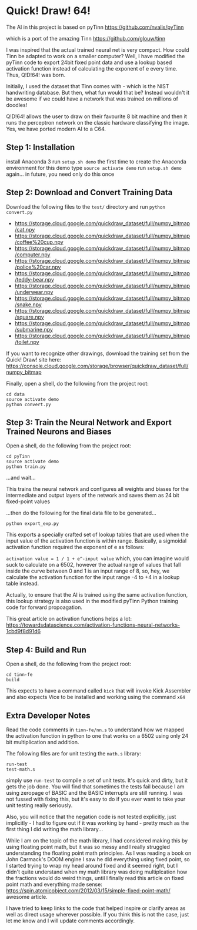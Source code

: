 # Quick! Draw! 64!


The AI in this project is based on pyTinn
https://github.com/nvalis/pyTinn



which is a port of the amazing Tinn
https://github.com/glouw/tinn


I was inspired that the actual trained neural net is very compact. How could Tinn be adapted to work on a smaller computer? Well, I have modified the pyTinn code to export 24bit fixed point data and use a lookup based activation function instead of calculating the exponent of e every time. Thus, Q!D!64! was born. 

Initially, I used the dataset that Tinn comes with - which is the NIST handwriting database. But then, what fun would that be? Instead wouldn't it be awesome if we could have a network that was trained on millions of doodles! 

Q!D!64! allows the user to draw on their favourite 8 bit machine and then it runs the perceptron network on the classic hardware classifying the image. Yes, we have ported modern AI to a C64. 


## Step 1: Installation
install Anaconda 3
run `setup.sh demo` the first time to create the Anaconda environment for this demo
type `source activate demo`
run `setup.sh demo` again... in future, you need only do this once

## Step 2: Download and Convert Training Data
Download the following files to the `test/` directory and run `python convert.py` 
* https://storage.cloud.google.com/quickdraw_dataset/full/numpy_bitmap/cat.npy
* https://storage.cloud.google.com/quickdraw_dataset/full/numpy_bitmap/coffee%20cup.npy
* https://storage.cloud.google.com/quickdraw_dataset/full/numpy_bitmap/computer.npy
* https://storage.cloud.google.com/quickdraw_dataset/full/numpy_bitmap/police%20car.npy
* https://storage.cloud.google.com/quickdraw_dataset/full/numpy_bitmap/teddy-bear.npy
* https://storage.cloud.google.com/quickdraw_dataset/full/numpy_bitmap/underwear.npy
* https://storage.cloud.google.com/quickdraw_dataset/full/numpy_bitmap/snake.npy
* https://storage.cloud.google.com/quickdraw_dataset/full/numpy_bitmap/square.npy
* https://storage.cloud.google.com/quickdraw_dataset/full/numpy_bitmap/submarine.npy
* https://storage.cloud.google.com/quickdraw_dataset/full/numpy_bitmap/toilet.npy

If you want to recognize other drawings, download the training set from the Quick! Draw! site here:
https://console.cloud.google.com/storage/browser/quickdraw_dataset/full/numpy_bitmap

Finally, open a shell, do the following from the project root:
```
cd data
source activate demo
python convert.py
```

## Step 3: Train the Neural Network and Export Trained Neurons and Biases
Open a shell, do the following from the project root:
```
cd pyTinn
source activate demo
python train.py
```
...and wait...

This trains the neural network and configures all weights and biases for the intermediate and output layers of the network and saves them as 24 bit fixed-point values 

...then do the following for the final data file to be generated...
```
python export_exp.py
```
This exports a specially crafted set of lookup tables that are used when the input value of the activation function is within range. Basically, a sigmoidal activation function required the exponent of e as follows:

`activation value = 1 / 1 + e^-input value` which, you can imagine would suck to calculate on a 6502, however the actual range of values that fall inside the curve between 0 and 1 is an input range of 8, so, hey, we calculate the activation function for the input range -4 to +4 in a lookup table instead.


Actually, to ensure that the AI is trained using the same activation function, this lookup strategy is also used in the modified pyTinn Python training code for forward propoagation. 

This great article on activation functions helps a lot:
https://towardsdatascience.com/activation-functions-neural-networks-1cbd9f8d91d6

## Step 4: Build and Run
Open a shell, do the following from the project root:
```
cd tinn-fe
build
```
This expects to have a command called `kick` that will invoke Kick Assembler and also expects Vice to be installed and working using the command `x64`

## Extra Developer Notes
Read the code comments in `tinn-fe/nn.s` to understand how we mapped the activation function in python to one that works on a 6502 using only 24 bit multiplication and addition.


The following files are for unit testing the `math.s` library:
```
run-test
test-math.s
```

simply use `run-test` to compile a set of unit tests. It's quick and dirty, but it gets the job done. You will find that sometimes the tests fail because I am using zeropage of BASIC and the BASIC interrupts are still running. I was not fussed with fixing this, but it's easy to do if you ever want to take your unit testing really seriously.


Also, you will notice that the negation code is not tested explicitly, just implicitly - I had to figure out if it was working by hand - pretty much as the first thing I did writing the math library... 


While I am on the topic of the math library, I had considered making this by using floating point math, but it was so messy and I really struggled understanding the floating point math principles. As I was reading a book on John Carmack's DOOM engine I saw he did everything using fixed point, so I started trying to wrap my head around fixed and it seemed right, but I didn't quite understand when my math library was doing multiplcation how the fractions would do weird things, until I finally read this article on fixed point math and everything made sense: https://spin.atomicobject.com/2012/03/15/simple-fixed-point-math/ awesome article. 


I have tried to keep links to the code that helped inspire or clarify areas as well as direct usage wherever possible. If you think this is not the case, just let me know and I will update comments accordingly.

